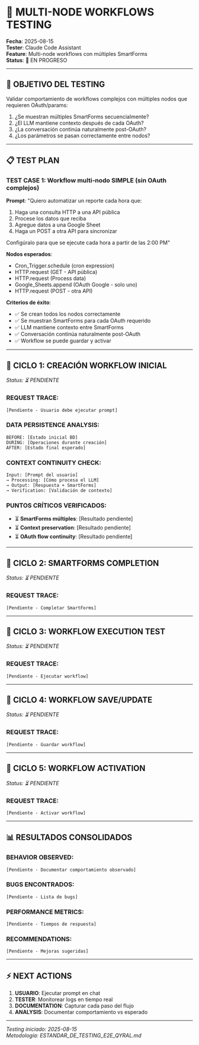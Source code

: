 # 🧪 MULTI-NODE WORKFLOWS TESTING
**Fecha**: 2025-08-15  
**Tester**: Claude Code Assistant  
**Feature**: Multi-node workflows con múltiples SmartForms  
**Status**: 🔄 EN PROGRESO

---

## 🎯 OBJETIVO DEL TESTING
Validar comportamiento de workflows complejos con múltiples nodos que requieren OAuth/params:
1. ¿Se muestran múltiples SmartForms secuencialmente?
2. ¿El LLM mantiene contexto después de cada OAuth?
3. ¿La conversación continúa naturalmente post-OAuth?
4. ¿Los parámetros se pasan correctamente entre nodos?

---

## 📋 TEST PLAN

### **TEST CASE 1**: Workflow multi-nodo SIMPLE (sin OAuth complejos)
**Prompt**: "Quiero automatizar un reporte cada hora que:
1. Haga una consulta HTTP a una API pública
2. Procese los datos que reciba
3. Agregue datos a una Google Sheet  
4. Haga un POST a otra API para sincronizar

Configúralo para que se ejecute cada hora a partir de las 2:00 PM"

**Nodos esperados**:
- Cron_Trigger.schedule (cron expression)
- HTTP.request (GET - API pública)
- HTTP.request (Process data)
- Google_Sheets.append (OAuth Google - solo uno)
- HTTP.request (POST - otra API)

**Criterios de éxito**:
- ✅ Se crean todos los nodos correctamente
- ✅ Se muestran SmartForms para cada OAuth requerido
- ✅ LLM mantiene contexto entre SmartForms
- ✅ Conversación continúa naturalmente post-OAuth
- ✅ Workflow se puede guardar y activar

---

## 🔄 CICLO 1: CREACIÓN WORKFLOW INICIAL
*Status: ⏳ PENDIENTE*

### REQUEST TRACE:
```
[Pendiente - Usuario debe ejecutar prompt]
```

### DATA PERSISTENCE ANALYSIS:
```
BEFORE: [Estado inicial BD]
DURING: [Operaciones durante creación]
AFTER: [Estado final esperado]
```

### CONTEXT CONTINUITY CHECK:
```
Input: [Prompt del usuario]
→ Processing: [Cómo procesa el LLM]
→ Output: [Respuesta + SmartForms]
→ Verification: [Validación de contexto]
```

### PUNTOS CRÍTICOS VERIFICADOS:
- ⏳ **SmartForms múltiples**: [Resultado pendiente]
- ⏳ **Context preservation**: [Resultado pendiente]
- ⏳ **OAuth flow continuity**: [Resultado pendiente]

---

## 🔄 CICLO 2: SMARTFORMS COMPLETION
*Status: ⏳ PENDIENTE*

### REQUEST TRACE:
```
[Pendiente - Completar SmartForms]
```

---

## 🔄 CICLO 3: WORKFLOW EXECUTION TEST
*Status: ⏳ PENDIENTE*

### REQUEST TRACE:
```
[Pendiente - Ejecutar workflow]
```

---

## 🔄 CICLO 4: WORKFLOW SAVE/UPDATE
*Status: ⏳ PENDIENTE*

### REQUEST TRACE:
```
[Pendiente - Guardar workflow]
```

---

## 🔄 CICLO 5: WORKFLOW ACTIVATION
*Status: ⏳ PENDIENTE*

### REQUEST TRACE:
```
[Pendiente - Activar workflow]
```

---

## 📊 RESULTADOS CONSOLIDADOS

### **BEHAVIOR OBSERVED**:
```
[Pendiente - Documentar comportamiento observado]
```

### **BUGS ENCONTRADOS**:
```
[Pendiente - Lista de bugs]
```

### **PERFORMANCE METRICS**:
```
[Pendiente - Tiempos de respuesta]
```

### **RECOMMENDATIONS**:
```
[Pendiente - Mejoras sugeridas]
```

---

## ⚡ NEXT ACTIONS
1. **USUARIO**: Ejecutar prompt en chat
2. **TESTER**: Monitorear logs en tiempo real
3. **DOCUMENTATION**: Capturar cada paso del flujo
4. **ANALYSIS**: Documentar comportamiento vs esperado

---

*Testing iniciado: 2025-08-15*  
*Metodología: ESTANDAR_DE_TESTING_E2E_QYRAL.md*